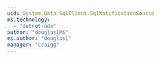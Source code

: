 ```yaml
---
uid: System.Data.SqlClient.SqlNotificationSource
ms.technology: 
  - "dotnet-ado"
author: "douglaslMS"
ms.author: "douglasl"
manager: "craigg"
---
```

